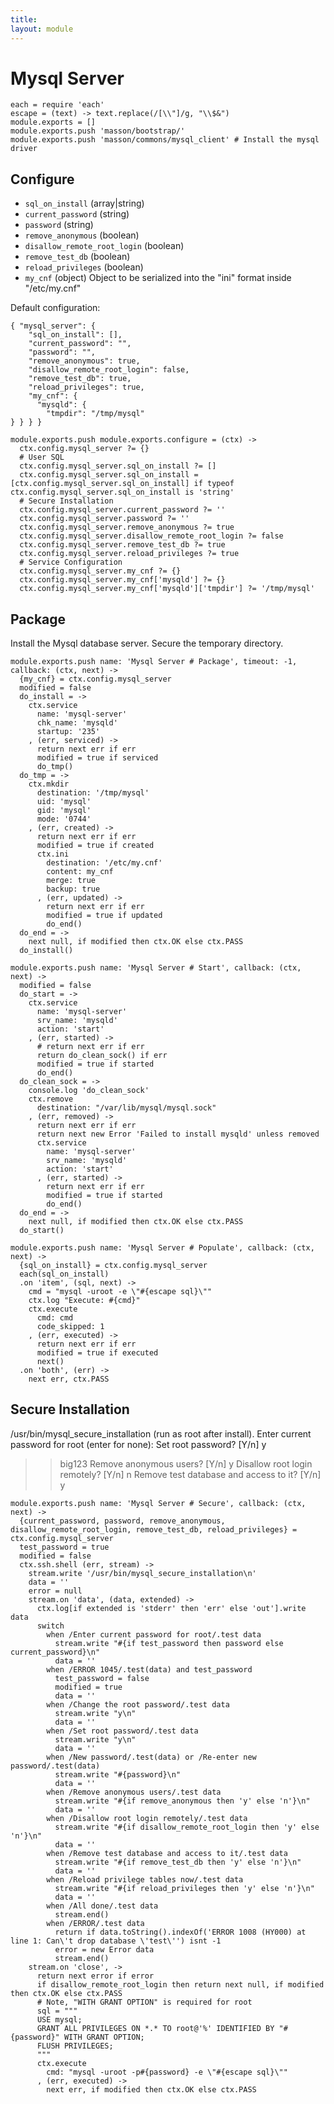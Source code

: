 ```yaml
---
title: 
layout: module
---
```


# Mysql Server

    each = require 'each'
    escape = (text) -> text.replace(/[\\"]/g, "\\$&")
    module.exports = []
    module.exports.push 'masson/bootstrap/'
    module.exports.push 'masson/commons/mysql_client' # Install the mysql driver

## Configure


*   `sql_on_install` (array|string)
*   `current_password` (string)
*   `password` (string)
*   `remove_anonymous` (boolean)
*   `disallow_remote_root_login` (boolean)
*   `remove_test_db` (boolean)
*   `reload_privileges` (boolean)
*   `my_cnf` (object)
    Object to be serialized into the "ini" format inside "/etc/my.cnf"

Default configuration:

```
{ "mysql_server": {
    "sql_on_install": [],
    "current_password": "",
    "password": "",
    "remove_anonymous": true,
    "disallow_remote_root_login": false,
    "remove_test_db": true,
    "reload_privileges": true,
    "my_cnf": {
      "mysqld": {
        "tmpdir": "/tmp/mysql"
} } } }
```

    module.exports.push module.exports.configure = (ctx) ->
      ctx.config.mysql_server ?= {}
      # User SQL
      ctx.config.mysql_server.sql_on_install ?= []
      ctx.config.mysql_server.sql_on_install = [ctx.config.mysql_server.sql_on_install] if typeof ctx.config.mysql_server.sql_on_install is 'string'
      # Secure Installation
      ctx.config.mysql_server.current_password ?= ''
      ctx.config.mysql_server.password ?= ''
      ctx.config.mysql_server.remove_anonymous ?= true
      ctx.config.mysql_server.disallow_remote_root_login ?= false
      ctx.config.mysql_server.remove_test_db ?= true
      ctx.config.mysql_server.reload_privileges ?= true
      # Service Configuration
      ctx.config.mysql_server.my_cnf ?= {}
      ctx.config.mysql_server.my_cnf['mysqld'] ?= {}
      ctx.config.mysql_server.my_cnf['mysqld']['tmpdir'] ?= '/tmp/mysql'

## Package

Install the Mysql database server. Secure the temporary directory.

    module.exports.push name: 'Mysql Server # Package', timeout: -1, callback: (ctx, next) ->
      {my_cnf} = ctx.config.mysql_server
      modified = false
      do_install = ->
        ctx.service
          name: 'mysql-server'
          chk_name: 'mysqld'
          startup: '235'
        , (err, serviced) ->
          return next err if err
          modified = true if serviced
          do_tmp()
      do_tmp = ->
        ctx.mkdir
          destination: '/tmp/mysql'
          uid: 'mysql'
          gid: 'mysql'
          mode: '0744'
        , (err, created) ->
          return next err if err
          modified = true if created
          ctx.ini
            destination: '/etc/my.cnf'
            content: my_cnf
            merge: true
            backup: true
          , (err, updated) ->
            return next err if err
            modified = true if updated
            do_end()
      do_end = ->
        next null, if modified then ctx.OK else ctx.PASS
      do_install()

    module.exports.push name: 'Mysql Server # Start', callback: (ctx, next) ->
      modified = false
      do_start = ->
        ctx.service
          name: 'mysql-server'
          srv_name: 'mysqld'
          action: 'start'
        , (err, started) ->
          # return next err if err
          return do_clean_sock() if err
          modified = true if started
          do_end()
      do_clean_sock = ->
        console.log 'do_clean_sock'
        ctx.remove
          destination: "/var/lib/mysql/mysql.sock"
        , (err, removed) ->
          return next err if err
          return next new Error 'Failed to install mysqld' unless removed
          ctx.service
            name: 'mysql-server'
            srv_name: 'mysqld'
            action: 'start'
          , (err, started) ->
            return next err if err
            modified = true if started
            do_end()
      do_end = ->
        next null, if modified then ctx.OK else ctx.PASS
      do_start()

    module.exports.push name: 'Mysql Server # Populate', callback: (ctx, next) ->
      {sql_on_install} = ctx.config.mysql_server
      each(sql_on_install)
      .on 'item', (sql, next) ->
        cmd = "mysql -uroot -e \"#{escape sql}\""
        ctx.log "Execute: #{cmd}"
        ctx.execute
          cmd: cmd
          code_skipped: 1
        , (err, executed) ->
          return next err if err
          modified = true if executed
          next()
      .on 'both', (err) ->
        next err, ctx.PASS

## Secure Installation

/usr/bin/mysql_secure_installation (run as root after install).
Enter current password for root (enter for none):
Set root password? [Y/n] y
>> big123
Remove anonymous users? [Y/n] y
Disallow root login remotely? [Y/n] n
Remove test database and access to it? [Y/n] y

    module.exports.push name: 'Mysql Server # Secure', callback: (ctx, next) ->
      {current_password, password, remove_anonymous, disallow_remote_root_login, remove_test_db, reload_privileges} = ctx.config.mysql_server
      test_password = true
      modified = false
      ctx.ssh.shell (err, stream) ->
        stream.write '/usr/bin/mysql_secure_installation\n'
        data = ''
        error = null
        stream.on 'data', (data, extended) ->
          ctx.log[if extended is 'stderr' then 'err' else 'out'].write data
          switch
            when /Enter current password for root/.test data
              stream.write "#{if test_password then password else current_password}\n"
              data = ''
            when /ERROR 1045/.test(data) and test_password
              test_password = false
              modified = true
              data = ''
            when /Change the root password/.test data
              stream.write "y\n"
              data = ''
            when /Set root password/.test data
              stream.write "y\n"
              data = ''
            when /New password/.test(data) or /Re-enter new password/.test(data)
              stream.write "#{password}\n"
              data = ''
            when /Remove anonymous users/.test data
              stream.write "#{if remove_anonymous then 'y' else 'n'}\n"
              data = ''
            when /Disallow root login remotely/.test data
              stream.write "#{if disallow_remote_root_login then 'y' else 'n'}\n"
              data = ''
            when /Remove test database and access to it/.test data
              stream.write "#{if remove_test_db then 'y' else 'n'}\n"
              data = ''
            when /Reload privilege tables now/.test data
              stream.write "#{if reload_privileges then 'y' else 'n'}\n"
              data = ''
            when /All done/.test data
              stream.end()
            when /ERROR/.test data
              return if data.toString().indexOf('ERROR 1008 (HY000) at line 1: Can\'t drop database \'test\'') isnt -1
              error = new Error data
              stream.end()
        stream.on 'close', ->
          return next error if error
          if disallow_remote_root_login then return next null, if modified then ctx.OK else ctx.PASS
          # Note, "WITH GRANT OPTION" is required for root
          sql = """
          USE mysql;
          GRANT ALL PRIVILEGES ON *.* TO root@'%' IDENTIFIED BY "#{password}" WITH GRANT OPTION;
          FLUSH PRIVILEGES;
          """
          ctx.execute
            cmd: "mysql -uroot -p#{password} -e \"#{escape sql}\""
          , (err, executed) ->
            next err, if modified then ctx.OK else ctx.PASS

  


